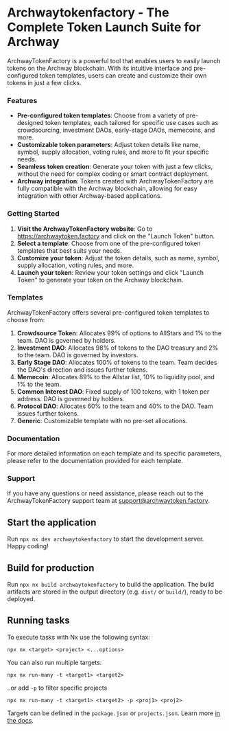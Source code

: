# Archwaytokenfactory - The Complete Token Launch Suite for Archway

ArchwayTokenFactory is a powerful tool that enables users to easily launch tokens on the Archway blockchain. With its intuitive interface and pre-configured token templates, users can create and customize their own tokens in just a few clicks.

### Features

- **Pre-configured token templates**: Choose from a variety of pre-designed token templates, each tailored for specific use cases such as crowdsourcing, investment DAOs, early-stage DAOs, memecoins, and more.
- **Customizable token parameters**: Adjust token details like name, symbol, supply allocation, voting rules, and more to fit your specific needs.
- **Seamless token creation**: Generate your token with just a few clicks, without the need for complex coding or smart contract deployment.
- **Archway integration**: Tokens created with ArchwayTokenFactory are fully compatible with the Archway blockchain, allowing for easy integration with other Archway-based applications.

### Getting Started

1. **Visit the ArchwayTokenFactory website**: Go to https://archwaytoken.factory and click on the "Launch Token" button.
2. **Select a template**: Choose from one of the pre-configured token templates that best suits your needs.
3. **Customize your token**: Adjust the token details, such as name, symbol, supply allocation, voting rules, and more.
4. **Launch your token**: Review your token settings and click "Launch Token" to generate your token on the Archway blockchain.

### Templates

ArchwayTokenFactory offers several pre-configured token templates to choose from:

1. **Crowdsource Token**: Allocates 99% of options to AllStars and 1% to the team. DAO is governed by holders.
2. **Investment DAO**: Allocates 98% of tokens to the DAO treasury and 2% to the team. DAO is governed by investors.
3. **Early Stage DAO**: Allocates 100% of tokens to the team. Team decides the DAO's direction and issues further tokens.
4. **Memecoin**: Allocates 89% to the Allstar list, 10% to liquidity pool, and 1% to the team.
5. **Common Interest DAO**: Fixed supply of 100 tokens, with 1 token per address. DAO is governed by holders.
6. **Protocol DAO**: Allocates 60% to the team and 40% to the DAO. Team issues further tokens.
7. **Generic**: Customizable template with no pre-set allocations.

### Documentation

For more detailed information on each template and its specific parameters, please refer to the documentation provided for each template.

### Support

If you have any questions or need assistance, please reach out to the ArchwayTokenFactory support team at support@archwaytoken.factory.


## Start the application

Run `npx nx dev archwaytokenfactory` to start the development server. Happy coding!

## Build for production

Run `npx nx build archwaytokenfactory` to build the application. The build artifacts are stored in the output directory (e.g. `dist/` or `build/`), ready to be deployed.

## Running tasks

To execute tasks with Nx use the following syntax:

```
npx nx <target> <project> <...options>
```

You can also run multiple targets:

```
npx nx run-many -t <target1> <target2>
```

..or add `-p` to filter specific projects

```
npx nx run-many -t <target1> <target2> -p <proj1> <proj2>
```

Targets can be defined in the `package.json` or `projects.json`. Learn more [in the docs](https://nx.dev/features/run-tasks).

